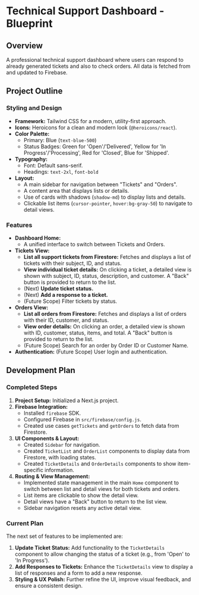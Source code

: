 
# Technical Support Dashboard - Blueprint

## Overview

A professional technical support dashboard where users can respond to already generated tickets and also to check orders. All data is fetched from and updated to Firebase.

## Project Outline

### Styling and Design

*   **Framework:** Tailwind CSS for a modern, utility-first approach.
*   **Icons:** Heroicons for a clean and modern look (`@heroicons/react`).
*   **Color Palette:**
    *   Primary: Blue (`text-blue-500`)
    *   Status Badges: Green for 'Open'/'Delivered', Yellow for 'In Progress'/'Processing', Red for 'Closed', Blue for 'Shipped'.
*   **Typography:**
    *   Font: Default sans-serif.
    *   Headings: `text-2xl`, `font-bold`
*   **Layout:**
    *   A main sidebar for navigation between "Tickets" and "Orders".
    *   A content area that displays lists or details.
    *   Use of cards with shadows (`shadow-md`) to display lists and details.
    *   Clickable list items (`cursor-pointer`, `hover:bg-gray-50`) to navigate to detail views.

### Features

*   **Dashboard Home:**
    *   A unified interface to switch between Tickets and Orders.
*   **Tickets View:**
    *   **List all support tickets from Firestore:** Fetches and displays a list of tickets with their subject, ID, and status.
    *   **View individual ticket details:** On clicking a ticket, a detailed view is shown with subject, ID, status, description, and customer. A "Back" button is provided to return to the list.
    *   (Next) **Update ticket status.**
    *   (Next) **Add a response to a ticket.**
    *   (Future Scope) Filter tickets by status.
*   **Orders View:**
    *   **List all orders from Firestore:** Fetches and displays a list of orders with their ID, customer, and status.
    *   **View order details:** On clicking an order, a detailed view is shown with ID, customer, status, items, and total. A "Back" button is provided to return to the list.
    *   (Future Scope) Search for an order by Order ID or Customer Name.
*   **Authentication:** (Future Scope) User login and authentication.

## Development Plan

### Completed Steps

1.  **Project Setup:** Initialized a Next.js project.
2.  **Firebase Integration:**
    *   Installed `firebase` SDK.
    *   Configured Firebase in `src/firebase/config.js`.
    *   Created use cases `getTickets` and `getOrders` to fetch data from Firestore.
3.  **UI Components & Layout:**
    *   Created `Sidebar` for navigation.
    *   Created `TicketList` and `OrderList` components to display data from Firestore, with loading states.
    *   Created `TicketDetails` and `OrderDetails` components to show item-specific information.
4.  **Routing & View Management:**
    *   Implemented state management in the main `Home` component to switch between list and detail views for both tickets and orders.
    *   List items are clickable to show the detail view.
    *   Detail views have a "Back" button to return to the list view.
    *   Sidebar navigation resets any active detail view.

### Current Plan

The next set of features to be implemented are:

1.  **Update Ticket Status:** Add functionality to the `TicketDetails` component to allow changing the status of a ticket (e.g., from 'Open' to 'In Progress').
2.  **Add Responses to Tickets:** Enhance the `TicketDetails` view to display a list of responses and a form to add a new response.
3.  **Styling & UX Polish:** Further refine the UI, improve visual feedback, and ensure a consistent design.

